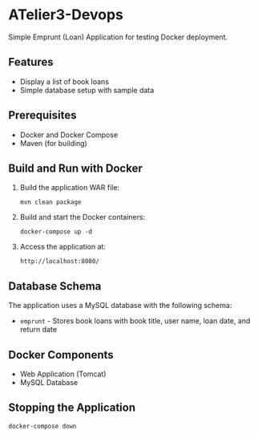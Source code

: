 # ATelier3-Devops

Simple Emprunt (Loan) Application for testing Docker deployment.

## Features

- Display a list of book loans
- Simple database setup with sample data

## Prerequisites

- Docker and Docker Compose
- Maven (for building)

## Build and Run with Docker

1. Build the application WAR file:
   ```
   mvn clean package
   ```

2. Build and start the Docker containers:
   ```
   docker-compose up -d
   ```

3. Access the application at:
   ```
   http://localhost:8080/
   ```

## Database Schema

The application uses a MySQL database with the following schema:
- `emprunt` - Stores book loans with book title, user name, loan date, and return date

## Docker Components

- Web Application (Tomcat)
- MySQL Database

## Stopping the Application

```
docker-compose down
```